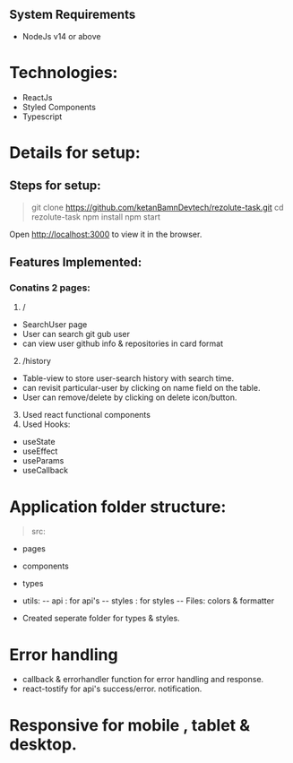 ## System Requirements
- NodeJs v14 or above

# Technologies:
- ReactJs
- Styled Components
- Typescript


# Details for setup: 
## Steps for setup:
> git clone https://github.com/ketanBamnDevtech/rezolute-task.git
> cd rezolute-task
> npm install
> npm start

Open [http://localhost:3000](http://localhost:3000) to view it in the browser.

## Features Implemented:
### Conatins 2 pages:
1. /
- SearchUser page 
- User can search git gub user 
- can view user github info & repositories in card format
2. /history
- Table-view to store user-search history with search time.
- can revisit particular-user by clicking on name field on the table.
- User can remove/delete by clicking on delete icon/button.
3. Used react functional components 
4. Used Hooks:
- useState
- useEffect
- useParams
- useCallback  

# Application folder structure:
> src:
- pages
- components
- types
- utils: 
    -- api : for api's
    -- styles : for styles
    -- Files: colors & formatter

- Created seperate folder for types & styles.

# Error handling
- callback & errorhandler function for error handling and response.
- react-tostify for api's success/error. notification.

# Responsive for mobile , tablet & desktop.